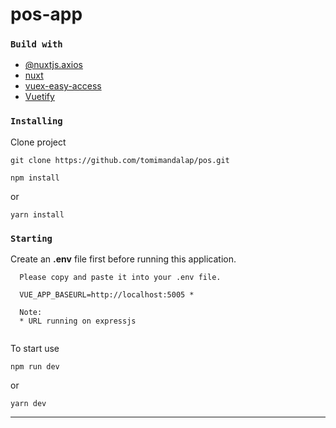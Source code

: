 # pos-app

### ```Build with```
- [@nuxtjs.axios](https://www.npmjs.com/package/@nuxtjs/axios)
- [nuxt](https://nuxtjs.org/docs/2.x/get-started/installation)
- [vuex-easy-access](https://www.npmjs.com/package/vuex-easy-access)
- [Vuetify](https://vuetifyjs.com/en/getting-started/installation/#nuxt-install)


### ```Installing```
Clone project 
```
git clone https://github.com/tomimandalap/pos.git
```
```
npm install
```
or
```
yarn install
```

### ```Starting```
Create an **.env** file first before running this application.
```
  Please copy and paste it into your .env file.
  
  VUE_APP_BASEURL=http://localhost:5005 *
  
  Note: 
  * URL running on expressjs
  
```

To start use
```
npm run dev
```
or
```
yarn dev
```

---
